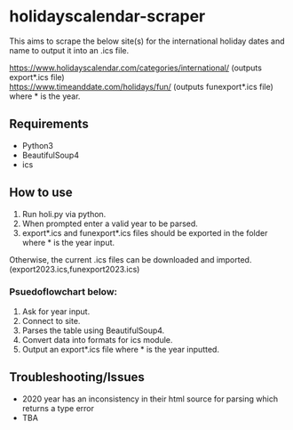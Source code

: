 # holidayscalendar-scraper

This aims to scrape the below site(s) for the international holiday dates and name to output it into an .ics file.

https://www.holidayscalendar.com/categories/international/ (outputs export*.ics file)<br>
https://www.timeanddate.com/holidays/fun/ (outputs funexport*.ics file)<br>
where * is the year.

## Requirements
- Python3
- BeautifulSoup4
- ics


## How to use
1. Run holi.py via python.
2. When prompted enter a valid year to be parsed.
3. export*.ics and funexport*.ics files should be exported in the folder where * is the year input.

Otherwise, the current .ics files can be downloaded and imported. (export2023.ics,funexport2023.ics)


### Psuedoflowchart below:

1. Ask for year input.
2. Connect to site.
3. Parses the table using BeautifulSoup4.
4. Convert data into formats for ics module.
5. Output an export*.ics file where * is the year inputted.


## Troubleshooting/Issues
- 2020 year has an inconsistency in their html source for parsing which returns a type error
- TBA




